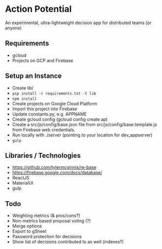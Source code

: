 # Action Potential

An experimental, ultra-lightweight decision app for distributed teams (or anyone)

## Requirements

* gcloud
* Projects on GCP and Firebase

## Setup an Instance

* Create lib/
* `pip install -r requirements.txt -t lib`
* `npm install`
* Create projects on Google Cloud Platform
* Import this project into Firebase
* Update constants.py, e.g. APPNAME
* Create gcloud config (gcloud config create ap)
* Create a src/js/config/base.json file from src/js/config/base.template.js from Firebase web credentials.
* Run locally with ./server (pointing to your location for dev_appserver)
* `gulp`

## Libraries / Technologies

* https://github.com/tylermcginnis/re-base
* https://firebase.google.com/docs/database/
* ReactJS
* MaterialUI
* gulp

## Todo

- Weighting metrics (& pros/cons?)
- Non-metrics based proposal voting (?)
- Merge options
- Export to gSheet
- Password protection for decisions
- Show list of decisions contributed to as well (indexes?)
